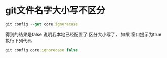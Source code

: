 # git文件名字大小写不区分

```js
git config --get core.ignorecase 
```

得到的结果是false 说明我本地已经配置了 区分大小写了，
如果 窗口提示为true执行下列代码


```js
git config core.ignorecase false 
```
